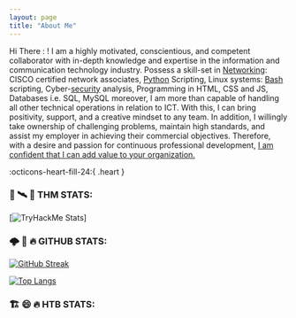 ```yaml
---
layout: page
title: "About Me"
---
```


Hi There : !
I am a highly motivated, conscientious, and competent collaborator with in-depth knowledge and expertise in the information and communication technology industry. Possess a skill-set in [Networking](): CISCO certified network associates, [Python](https://pyhon.org) Scripting, Linux systems: [Bash]() scripting, Cyber-[security]() analysis, Programming in HTML, CSS and JS, Databases i.e. SQL, MySQL moreover, I am more than capable of handling all other technical operations in relation to ICT. With this, I can bring positivity, support, and a creative mindset to any team. In addition, I willingly take ownership of challenging problems, maintain high standards, and assist my employer in achieving their commercial objectives. Therefore, with a desire and passion for continuous professional development, [I am confident that I can add value to your organization.]()

:octicons-heart-fill-24:{ .heart }


### 👼 🛰️ 🥲 THM STATS:

[![TryHackMe Stats](https://tryhackme.com/badge/1217921)]

### 🌩️ 🌳 🔥 GITHUB STATS:

[![GitHub Streak](http://github-readme-streak-stats.herokuapp.com?user=ProtocolWhisperer01&theme=dark&background=000000)](https://git.io/streak-stats)

[![Top Langs](https://github-readme-stats.vercel.app/api/top-langs/?username=ProtocolWhisperer01&layout=compact&theme=vision-friendly-dark)](https://github.com/anuraghazra/github-readme-stats)

### 🏗️ 😄 🔥 HTB STATS:

